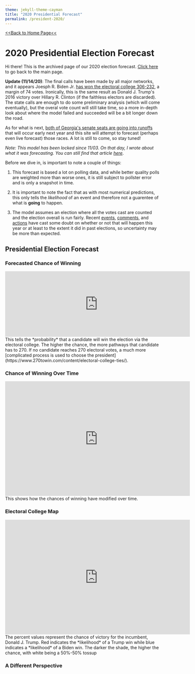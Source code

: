 ```yaml
---
theme: jekyll-theme-cayman
title: "2020 Presidential Forecast"
permalink: /president-2020/
---
```


<meta name="twitter:card" content="summary">
<meta property="og:image" content="https://raw.githubusercontent.com/zecellomaster/the-projection-room/master/websitefavicon3.png">

[<<Back to Home Page<<](https://theprforecast.com/)

# 2020 Presidential Election Forecast
Hi there! This is the archived page of our 2020 election forecast. [Click here](https://zecellomaster.github.io/the-projection-room/) to go back to the main page.

**Update (11/14/20)**: The final calls have been made by all major networks, and it appears Joesph R. Biden Jr. [has won the electoral college 306-232](https://www.nytimes.com/interactive/2020/11/03/us/elections/results-president.html?action=click&pgtype=Article&state=default&module=styln-elections-2020&region=TOP_BANNER&context=election_recirc), a margin of 74 votes. Ironically, this is the same result as Donald J. Trump's 2016 victory over Hillary R. Clinton (if the faithless electors are discarded). The state calls are enough to do some preliminary analysis (which will come eventually), but the overal vote count will still take time, so a more in-depth look about where the model failed and succeeded will be a bit longer down the road.

As for what is next, [both of Georgia's senate seats are going into runoffs](https://www.nytimes.com/2020/11/14/us/politics/georgia-runoffs-senate-control.html) that will occur early next year and this site will attempt to forecast (perhaps even live forecast) those races. A lot is still to come, so stay tuned!

*Note: This model has been locked since 11/03. On that day, I wrote about what it was forecasting. You can still find that article [here](https://docs.google.com/document/d/1V6jIQTXFkJLPBknkXslr5KtGvBdZ2AzCw2xey2JpaTo/edit?usp=sharing)*.

Before we dive in, is important to note a couple of things:

1) This forecast is based a lot on polling data, and while better quality polls are weighted more than worse ones, it is still subject to pollster error and is only a snapshot in time.

2) It is important to note the fact that as with most numerical predictions, this only tells the *likelihood* of an event and therefore not a guarentee of what is **going** to happen.

3) The model assumes an election where all the votes cast are counted and the election overall is run fairly. Recent [events](https://ballotpedia.org/Changes_to_election_dates,_procedures,_and_administration_in_response_to_the_coronavirus_(COVID-19)_pandemic,_2020), [comments](https://www.vox.com/policy-and-politics/2020/9/30/21454325/trump-2020-peaceful-transition-election-stealing), and [actions](https://fivethirtyeight.com/features/five-ways-trump-and-gop-officials-are-undermining-the-election-process/) have cast some doubt on whether or not that will happen this year or at least to the extent it did in past elections, so uncertainty may be more than expected.

## Presidential Election Forecast
### Forecasted Chance of Winning
<iframe width="600" height="212" seamless frameborder="0" scrolling="no" src="https://docs.google.com/spreadsheets/d/e/2PACX-1vQT7zI2PyREKcBTf5CJflh-Y0O-B_E0DExA0AQJICXH9gMMJia4ugx6LezMPtNZ3qWxozhOZFA_zbL6/pubchart?oid=1003958298&amp;format=interactive"></iframe>
This tells the *probability* that a candidate will win the election via the electoral college. The higher the chance, the more pathways that candidate has to 270. If no candidate reaches 270 electoral votes, a much more [complicated process is used to choose the president](https://www.270towin.com/content/electoral-college-ties/).

### Chance of Winning Over Time
<iframe width="600" height="371" seamless frameborder="0" scrolling="no" src="https://docs.google.com/spreadsheets/d/e/2PACX-1vQT7zI2PyREKcBTf5CJflh-Y0O-B_E0DExA0AQJICXH9gMMJia4ugx6LezMPtNZ3qWxozhOZFA_zbL6/pubchart?oid=1593274173&amp;format=interactive"></iframe>
This shows how the chances of winning have modified over time.

### Electoral College Map
<iframe width="600" height="371" seamless frameborder="0" scrolling="no" src="https://docs.google.com/spreadsheets/d/e/2PACX-1vRsb4OQeyJBX2P0Od5zN1-S6EGaB4ChjwERt_hbjkp9ck_4XTCZx_SgDzaDxgietocK2hPAtlgFdS6d/pubchart?oid=2086820880&amp;format=interactive"></iframe>
The percent values represent the chance of victory for the incumbent, Donald J. Trump. Red indicates the *likelihood* of a Trump win while blue indicates a *likelihood* of a Biden win. The darker the shade, the higher the chance, with white being a 50%-50% tossup

### A Different Perspective
<html>
        <head></head>
        <body>
                <script type="text/javascript" src="https://www.gstatic.com/charts/loader.js"></script>
                <script type="text/javascript">
        
        google.charts.load('current', {'packages': ['corechart']});

              function drawBubbleChart() {

                var query = new google.visualization.Query('https://docs.google.com/spreadsheets/d/1DLtvZ9YqcIoV_mxNDHvvyTXpaycDfGqPYhaNhJEwe68/gviz/tq?gid=553196491');

                query.setQuery('SELECT A, D, C, B, F LIMIT 57 OFFSET 1');
                query.send(handleQueryResponse);

              }

              function handleQueryResponse(response) {

                if (response.isError()) {
                  alert('Error in query: ' + response.getMessage() + ' ' + response.getDetailedMessage());
                  return;
                }

                var data = response.getDataTable();

                var options = {
                  title: " ",
                  hAxis: {
                    title: "Margin of Victory (%)",
                    //maxValue: 1.25
                  },
                  vAxis: {
                    title: "Chance of Victory",
                    format: 'percent',
                    maxValue: 1.1,
                    minValue: 0.45
                  },
                  sizeAxis: {
                        maxSize: 50,
                        title: "Biden"
                  },
                  colorAxis:{
                        title: "Margin of Victory (%)",
                    colors: ['red', 'white', 'blue']
                  },
                  bubble: {
                    textStyle: {
                      fontSize: 15
                    }
                  }
                }

                //Alter chance to reflect on Joe Biden chance of victory
                for(var i = 0; i < 56; i++){
                        var chance = data.getValue(i, 2);
                        if(chance < 0.5){
                        data.setValue(i, 2, 1 - chance);
                  }
                }

                var chart = new google.visualization.BubbleChart(document.getElementById('series_chart_div'));
                chart.draw(data, options);

              }
              google.charts.setOnLoadCallback(drawBubbleChart);
        </script>
        <div id="series_chart_div" style="width: 900px; height: 500px;"></div>
        </body>
</html>

<i>Visual developed by Brandon Wilson ([@KnightLizard](https://github.com/KnightLizard)) - Computer Science Undergraduate</i>

This view shows all the races with the sizes representing the number of electoral votes they have, the horizontal axis representing the margin of victory (negative for Biden, positive for Trump), and the color/vertical axis representing who has the better odds of winning there (red for Trump, blue for Biden). The darker the shade, the higher the chance.

### Electoral Votes Over Time
<iframe width="600" height="371" seamless frameborder="0" scrolling="no" src="https://docs.google.com/spreadsheets/d/e/2PACX-1vQT7zI2PyREKcBTf5CJflh-Y0O-B_E0DExA0AQJICXH9gMMJia4ugx6LezMPtNZ3qWxozhOZFA_zbL6/pubchart?oid=993494504&amp;format=interactive"></iframe>
A look at how the range of forecasted electoral votes have changed over the course of time. Dotted lines represent the 90% confidence interval for each candidate. Remember, 270 votes are required to win.

### Spread of Electoral Votes
<iframe width="753" height="505" seamless frameborder="0" scrolling="no" src="https://docs.google.com/spreadsheets/d/e/2PACX-1vQT7zI2PyREKcBTf5CJflh-Y0O-B_E0DExA0AQJICXH9gMMJia4ugx6LezMPtNZ3qWxozhOZFA_zbL6/pubchart?oid=1793068855&amp;format=interactive"></iframe>
The spread of the electoral votes for the winner in all of the 40,000 simulations done to make this forecast.

### Forecasted Vote Share
<iframe width="600" height="371" seamless frameborder="0" scrolling="no" src="https://docs.google.com/spreadsheets/d/e/2PACX-1vQT7zI2PyREKcBTf5CJflh-Y0O-B_E0DExA0AQJICXH9gMMJia4ugx6LezMPtNZ3qWxozhOZFA_zbL6/pubchart?oid=1119499338&amp;format=interactive"></iframe>
This is a look at what the vote share could look like on election day using historical data and polling averages.

### Popular Vote Over Time
<iframe width="600" height="371" seamless frameborder="0" scrolling="no" src="https://docs.google.com/spreadsheets/d/e/2PACX-1vQT7zI2PyREKcBTf5CJflh-Y0O-B_E0DExA0AQJICXH9gMMJia4ugx6LezMPtNZ3qWxozhOZFA_zbL6/pubchart?oid=687436770&amp;format=interactive"></iframe>
A look at how the range of the forecasted vote share has changed over the course of time. Dotted lines represent the 90% confidence interval for each candidate.

### Battleground Races
These are the races that are either the most interesting or most likely to get interesting 

[Arizona](https://zecellomaster.github.io/the-projection-room/president-2020/arizona/) | [Colorado](https://zecellomaster.github.io/the-projection-room/president-2020/colorado/) |
[Florida](https://zecellomaster.github.io/the-projection-room/president-2020/florida/) | [Georgia](https://zecellomaster.github.io/the-projection-room/president-2020/georgia/) |
[Iowa](https://zecellomaster.github.io/the-projection-room/president-2020/iowa/) | [Maine (Statewide)](https://zecellomaster.github.io/the-projection-room/president-2020/maine/) |
[Michigan](https://zecellomaster.github.io/the-projection-room/president-2020/michigan/) | [Minnesota](https://zecellomaster.github.io/the-projection-room/president-2020/minnesota/) |
[Nevada](https://zecellomaster.github.io/the-projection-room/president-2020/nevada/) | [New Hampshire](https://zecellomaster.github.io/the-projection-room/president-2020/new-hampshire/) |
[New Mexico](https://zecellomaster.github.io/the-projection-room/president-2020/new-mexico/) | [North Carolina](https://zecellomaster.github.io/the-projection-room/president-2020/north-carolina/) |
[Ohio](https://zecellomaster.github.io/the-projection-room/president-2020/ohio/) | [Pennsylvania](https://zecellomaster.github.io/the-projection-room/president-2020/pennsylvania/) |
[Texas](https://zecellomaster.github.io/the-projection-room/president-2020/texas/) | [Wisconsin](https://zecellomaster.github.io/the-projection-room/president-2020/wisconsin/) |
[Maine CD-2](https://zecellomaster.github.io/the-projection-room/president-2020/maine-cd-2/) | [Nebraska CD-2](https://zecellomaster.github.io/the-projection-room/president-2020/nebraska-cd-2/)


### Tipping Point
<iframe width="500" height="371" src="https://docs.google.com/spreadsheets/d/e/2PACX-1vQT7zI2PyREKcBTf5CJflh-Y0O-B_E0DExA0AQJICXH9gMMJia4ugx6LezMPtNZ3qWxozhOZFA_zbL6/pubhtml?gid=1871926673&amp;single=true&amp;widget=true&amp;headers=false"></iframe>
The tipping point is defined as the state that gets the eventual winner their 270th electoral vote. Here is a list of the races that are most likely to do just that, along with the forecasted margins of victory (negative if Biden leads, positive if Trump leads). Note that Nebraska and Maine use a [slightly different system](https://www.270towin.com/content/split-electoral-votes-maine-and-nebraska/) to allocate electors than winner-take-all, so the statewide vote for both is denoted with a (S) while the congressional districts are labeled individually.


### Big Board
<iframe width="500" height="371" src="https://docs.google.com/spreadsheets/d/e/2PACX-1vRsb4OQeyJBX2P0Od5zN1-S6EGaB4ChjwERt_hbjkp9ck_4XTCZx_SgDzaDxgietocK2hPAtlgFdS6d/pubhtml?gid=160042951&amp;single=true&amp;widget=true&amp;headers=false"></iframe>
Highlighted bold states are battleground races. Note that the margin of victory is negative if Biden leads and positive if Trump leads. Nebraska and Maine use a [slightly different system](https://www.270towin.com/content/split-electoral-votes-maine-and-nebraska/) to allocate electors than winner-take-all, so the statewide vote for both is denoted with a (S) while the congressional districts are labeled individually.

### All Races
[Alabama](https://zecellomaster.github.io/the-projection-room/president-2020/alabama/)                           | [Alaska](https://zecellomaster.github.io/the-projection-room/president-2020/alaska/)                 |
[Arizona](https://zecellomaster.github.io/the-projection-room/president-2020/arizona/)                           | [Arkansas](https://zecellomaster.github.io/the-projection-room/president-2020/arkansas/)             |
[California](https://zecellomaster.github.io/the-projection-room/president-2020/california/)                     | [Colorado](https://zecellomaster.github.io/the-projection-room/president-2020/colorado/)             |
[Connecticut](https://zecellomaster.github.io/the-projection-room/president-2020/connecticut/)                   | [Delaware](https://zecellomaster.github.io/the-projection-room/president-2020/delaware/)             |
[District of Columbia](https://zecellomaster.github.io/the-projection-room/president-2020/district-of-columbia/) | [Florida](https://zecellomaster.github.io/the-projection-room/president-2020/florida/)               |
[Georgia](https://zecellomaster.github.io/the-projection-room/president-2020/georgia/)                           | [Hawaii](https://zecellomaster.github.io/the-projection-room/president-2020/hawaii/)                 |
[Idaho](https://zecellomaster.github.io/the-projection-room/president-2020/idaho/)                               | [Illinois](https://zecellomaster.github.io/the-projection-room/president-2020/illinois/)             |
[Indiana](https://zecellomaster.github.io/the-projection-room/president-2020/indiana/)                           | [Iowa](https://zecellomaster.github.io/the-projection-room/president-2020/iowa/)                     |
[Kansas](https://zecellomaster.github.io/the-projection-room/president-2020/kansas/)                             | [Kentucky](https://zecellomaster.github.io/the-projection-room/president-2020/kentucky/)             |
[Louisiana](https://zecellomaster.github.io/the-projection-room/president-2020/louisiana/)                       | [Maine (Statewide)](https://zecellomaster.github.io/the-projection-room/president-2020/maine/)       |
[Maryland](https://zecellomaster.github.io/the-projection-room/president-2020/maryland/)                         | [Massachusetts](https://zecellomaster.github.io/the-projection-room/massachusetts/)   |
[Michigan](https://zecellomaster.github.io/the-projection-room/president-2020/michigan/)                         | [Minnesota](https://zecellomaster.github.io/the-projection-room/president-2020/minnesota/)           |
[Mississippi](https://zecellomaster.github.io/the-projection-room/president-2020/mississippi/)                   | [Missouri](https://zecellomaster.github.io/the-projection-room/president-2020/missouri/)             |
[Montana](https://zecellomaster.github.io/the-projection-room/president-2020/montana/)                           | [Nebraska (Statewide)](https://zecellomaster.github.io/the-projection-room/president-2020/nebraska/) |
[Nevada](https://zecellomaster.github.io/the-projection-room/president-2020/nevada/)                             | [New Hampshire](https://zecellomaster.github.io/the-projection-room/president-2020/new-hampshire/)   |
[New Jersey](https://zecellomaster.github.io/the-projection-room/president-2020/new-jersey/)                     | [New Mexico](https://zecellomaster.github.io/the-projection-room/new-mexico/)         |
[New York](https://zecellomaster.github.io/the-projection-room/president-2020/new-york)                          | [North Carolina](https://zecellomaster.github.io/the-projection-room/north-carolina/) |
[North Dakota](https://zecellomaster.github.io/the-projection-room/president-2020/north-dakota/)                 | [Ohio](https://zecellomaster.github.io/the-projection-room/president-2020/ohio/)                     |
[Oklahoma](https://zecellomaster.github.io/the-projection-room/president-2020/oklahoma/)                         | [Oregon](https://zecellomaster.github.io/the-projection-room/president-2020/oregon/)                 |
[Pennsylvania](https://zecellomaster.github.io/the-projection-room/president-2020/pennsylvania/)                 | [Rhode Island](https://zecellomaster.github.io/the-projection-room/president-2020/rhode-island/)     |
[South Carolina](https://zecellomaster.github.io/the-projection-room/president-2020/south-carolina/)             | [South Dakota](https://zecellomaster.github.io/the-projection-room/president-2020/south-dakota/)     |
[Tennessee](https://zecellomaster.github.io/the-projection-room/president-2020/tennessee/)                       | [Texas](https://zecellomaster.github.io/the-projection-room/president-2020/texas/)                   |
[Utah](https://zecellomaster.github.io/the-projection-room/president-2020/utah/)                                 | [Vermont](https://zecellomaster.github.io/the-projection-room/president-2020/vermont/)               |
[Virginia](https://zecellomaster.github.io/the-projection-room/president-2020/virginia/)                         | [Washington](https://zecellomaster.github.io/the-projection-room/president-2020/washington/)         |
[West Virginia](https://zecellomaster.github.io/the-projection-room/president-2020/west-virginia/)               | [Wisconsin](https://zecellomaster.github.io/the-projection-room/president-2020/wisconsin/)           |
[Wyoming](https://zecellomaster.github.io/the-projection-room/president-2020/wyoming/)                           | [Maine CD-1](https://zecellomaster.github.io/the-projection-room/president-2020/maine-cd-1/)         |
[Maine CD-2](https://zecellomaster.github.io/the-projection-room/president-2020/maine-cd-2/)                     | [Nebraska CD-1](https://zecellomaster.github.io/the-projection-room/president-2020/nebraska-cd-1/)   |
[Nebraska CD-2](https://zecellomaster.github.io/the-projection-room/president-2020/nebraska-cd-2/)               | [Nebraska CD-3](https://zecellomaster.github.io/the-projection-room/president-2020/nebraska-cd-3/)   |



Polling data from [538.com](https://projects.fivethirtyeight.com/polls/?ex_cid=irpromo).

Charts created using [Google Sheets](https://www.google.com/sheets/about/) and [Google Visualization API](https://developers.google.com/chart/interactive/docs/reference)

The [Pre-Election Estimation System](https://github.com/zecellomaster/the-projection-room/tree/master/Scripts) is powered by a group of MATLAB scripts.

All data presented can be found on the [official online repository](https://drive.google.com/drive/folders/1kHx-x_HtC0uqQKqF8HZOrfzr62zd8wP6?usp=sharing).

Page built by: [@zecellomaster](https://github.com/zecellomaster)  [@KnightLizard](https://github.com/KnightLizard)

Found any errors? Want to make a suggestion? Have any comments? Email us: [theprojectionroomdata@gmail.com](mailto:theprojectionroomdata@gmail.com)

<!-- Begin 270towin.com 2020 Presidential Election Countdown Widget -->
<iframe src="https://www.270towin.com/2020-countdown-clock/widget300x200.php" width="300" height="215" border="0" frameBorder="0">
    Browser not supported. Visit <a href="https://www.270towin.com/">www.270towin.com</a>
</iframe>
<!-- End 270towin.com 2020 Presidential Election Countdown widget -->

<!--<meta http-equiv="refresh" content="600" />-->
